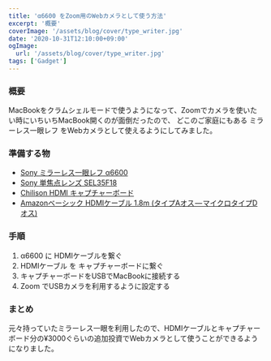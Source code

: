 ```yaml
---
title: 'α6600 をZoom用のWebカメラとして使う方法'
excerpt: '概要'
coverImage: '/assets/blog/cover/type_writer.jpg'
date: '2020-10-31T12:10:00+09:00'
ogImage:
  url: '/assets/blog/cover/type_writer.jpg'
tags: ['Gadget']
---
```


### 概要

MacBookをクラムシェルモードで使うようになって、Zoomでカメラを使いたい時にいちいちMacBook開くのが面倒だったので、 どこのご家庭にもある ミラーレス一眼レフ をWebカメラとして使えるようにしてみました。

### 準備する物

*   [Sony ミラーレス一眼レフ α6600](https://amzn.to/39bI2Gd)
*   [Sony 単焦点レンズ SEL35F18](https://amzn.to/35Qg40v)
*   [Chilison HDMI キャプチャーボード](https://amzn.to/3l0AZT2)
*   [Amazonベーシック HDMIケーブル 1.8m (タイプAオス — マイクロタイプDオス)](https://amzn.to/337mkiO)

### 手順

1.  α6600 に HDMIケーブルを繋ぐ
2.  HDMIケーブル を キャプチャーボードに繋ぐ
3.  キャプチャーボードをUSBでMacBookに接続する
4.  Zoom でUSBカメラを利用するように設定する

### まとめ

元々持っていたミラーレス一眼を利用したので、HDMIケーブルとキャプチャーボード分の¥3000ぐらいの追加投資でWebカメラとして使うことができるようになりました。